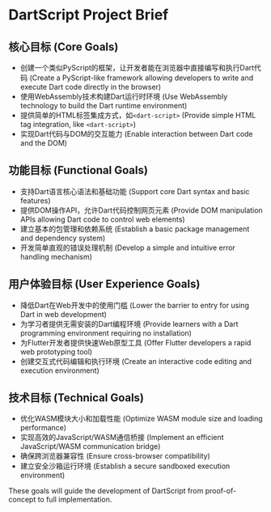 # DartScript Project Brief

## 核心目标 (Core Goals)

- 创建一个类似PyScript的框架，让开发者能在浏览器中直接编写和执行Dart代码 (Create
  a PyScript-like framework allowing developers to write and execute Dart code
  directly in the browser)
- 使用WebAssembly技术构建Dart运行时环境 (Use WebAssembly technology to build the
  Dart runtime environment)
- 提供简单的HTML标签集成方式，如`<dart-script>` (Provide simple HTML tag
  integration, like `<dart-script>`)
- 实现Dart代码与DOM的交互能力 (Enable interaction between Dart code and the DOM)

## 功能目标 (Functional Goals)

- 支持Dart语言核心语法和基础功能 (Support core Dart syntax and basic features)
- 提供DOM操作API，允许Dart代码控制网页元素 (Provide DOM manipulation APIs
  allowing Dart code to control web elements)
- 建立基本的包管理和依赖系统 (Establish a basic package management and
  dependency system)
- 开发简单直观的错误处理机制 (Develop a simple and intuitive error handling
  mechanism)

## 用户体验目标 (User Experience Goals)

- 降低Dart在Web开发中的使用门槛 (Lower the barrier to entry for using Dart in
  web development)
- 为学习者提供无需安装的Dart编程环境 (Provide learners with a Dart programming
  environment requiring no installation)
- 为Flutter开发者提供快速Web原型工具 (Offer Flutter developers a rapid web
  prototyping tool)
- 创建交互式代码编辑和执行环境 (Create an interactive code editing and execution
  environment)

## 技术目标 (Technical Goals)

- 优化WASM模块大小和加载性能 (Optimize WASM module size and loading performance)
- 实现高效的JavaScript/WASM通信桥接 (Implement an efficient JavaScript/WASM
  communication bridge)
- 确保跨浏览器兼容性 (Ensure cross-browser compatibility)
- 建立安全沙箱运行环境 (Establish a secure sandboxed execution environment)

These goals will guide the development of DartScript from proof-of-concept to
full implementation.
